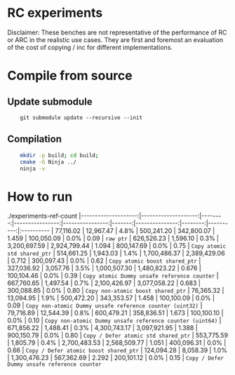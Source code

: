 # RC experiments


Disclaimer: These benches are not representative of the performance of RC or ARC in the realistic use cases. They are first and foremost an evaluation of the cost of copying / inc for different implementations.


# Compile from source

## Update submodule
```
    git submodule update --recursive --init
```

## Compilation

```bash
    mkdir -p build; cd build;
    cmake -G Ninja ../
    ninja -v
```

# How to run

./experiments-ref-count
|--------------------:|--------------------:|--------:|----------------:|----------------:|-------:|---------------:|--------:|----------:|:----------
|           77,116.02 |           12,967.47 |    4.8% |      500,241.20 |      342,800.07 |  1.459 |     100,050.09 |    0.0% |      0.09 | `raw ptr`
|          626,526.23 |            1,596.10 |    0.3% |    3,200,697.59 |    2,924,799.44 |  1.094 |     800,147.69 |    0.0% |      0.75 | `Copy atomic std shared_ptr`
|          514,661.25 |            1,943.03 |    1.4% |    1,700,486.37 |    2,389,429.06 |  0.712 |     300,097.43 |    0.0% |      0.62 | `Copy atomic boost shared_ptr`
|          327,036.92 |            3,057.76 |    3.5% |    1,000,507.30 |    1,480,823.22 |  0.676 |     100,104.46 |    0.0% |      0.39 | `Copy atomic Dummy unsafe reference counter`
|          667,760.65 |            1,497.54 |    0.7% |    2,100,426.97 |    3,077,058.22 |  0.683 |     300,088.85 |    0.0% |      0.80 | `Copy non-atomic boost shared_ptr`
|           76,365.32 |           13,094.95 |    1.9% |      500,472.20 |      343,353.57 |  1.458 |     100,100.09 |    0.0% |      0.09 | `Copy non-atomic Dummy unsafe reference counter (uint32)`
|           79,716.89 |           12,544.39 |    0.8% |      600,479.21 |      358,836.51 |  1.673 |     100,100.10 |    0.0% |      0.10 | `Copy non-atomic Dummy unsafe reference counter (uint64)`
|          671,856.22 |            1,488.41 |    0.3% |    4,300,743.17 |    3,097,921.95 |  1.388 |     900,150.79 |    0.0% |      0.80 | `Copy / Defer atomic std shared_ptr`
|          553,775.59 |            1,805.79 |    0.4% |    2,700,483.53 |    2,568,509.77 |  1.051 |     400,096.31 |    0.0% |      0.66 | `Copy / Defer atomic boost shared_ptr`
|          124,094.28 |            8,058.39 |    1.0% |    1,300,476.23 |      567,362.69 |  2.292 |     200,101.12 |    0.0% |      0.15 | `Copy / Defer Dummy unsafe reference counter`